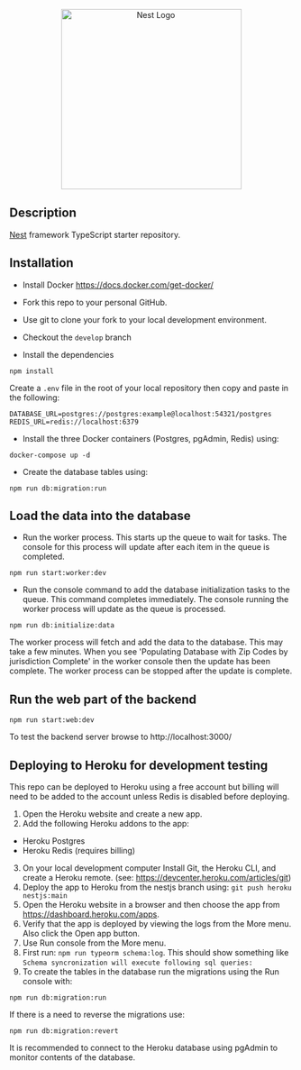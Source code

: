 <p align="center">
  <a href="http://nestjs.com/" target="blank"><img src="https://nestjs.com/img/logo_text.svg" width="320" alt="Nest Logo" /></a>
</p>

[circleci-image]: https://img.shields.io/circleci/build/github/nestjs/nest/master?token=abc123def456
[circleci-url]: https://circleci.com/gh/nestjs/nest

## Description

[Nest](https://github.com/nestjs/nest) framework TypeScript starter repository.

## Installation
- Install Docker https://docs.docker.com/get-docker/

- Fork this repo to your personal GitHub.

- Use git to clone your fork to your local development environment.

- Checkout the ```develop``` branch

- Install the dependencies  
```
npm install
```

Create a ``.env`` file in the root of your local repository then copy and paste in the following:
```
DATABASE_URL=postgres://postgres:example@localhost:54321/postgres
REDIS_URL=redis://localhost:6379
```

- Install the three Docker containers (Postgres, pgAdmin, Redis) using:
```
docker-compose up -d
```

- Create the database tables using:
``` 
npm run db:migration:run
```

## Load the data into the database

- Run the worker process. This starts up the queue to wait for tasks. The console for this process will update after each item in the queue is completed.
```
npm run start:worker:dev
```

- Run the console command to add the database initialization tasks to the queue. This command completes immediately. The console running the worker process will update as the queue is processed.
```
npm run db:initialize:data
```

The worker process will fetch and add the data to the database. This may take a few minutes. When you see 'Populating Database with Zip Codes by jurisdiction Complete' in the worker console then the update has been complete. The worker process can be stopped after the update is complete.


## Run the web part of the backend

```
npm run start:web:dev
```

To test the backend server browse to http://localhost:3000/


<!-- ## View the database in pgAdmin
The docker containers need to be running to access pgAdmin.
From a browser go to http://localhost:5050/
Login to pgAdmin with:
Username: admin@admin.com
Pasword: admin

Create a connection to the database in pgAdmin
... not yet available  -->

## Deploying to Heroku for development testing
This repo can be deployed to Heroku using a free account but billing will need to be added to the account unless Redis is disabled before deploying.

1. Open the Heroku website and create a new app.
2. Add the following Heroku addons to the app:
* Heroku Postgres 
* Heroku Redis (requires billing)
3. On your local development computer Install Git, the Heroku CLI, and create a Heroku remote. (see: https://devcenter.heroku.com/articles/git)
4. Deploy the app to Heroku from the nestjs branch using: `git push heroku nestjs:main `
5. Open the Heroku website in a browser and then choose the app from https://dashboard.heroku.com/apps.
6. Verify that the app is deployed by viewing the logs from the More menu. Also click the Open app button.
7. Use Run console from the More menu.
8. First run: `npm run typeorm schema:log`.  This should show something like `Schema syncronization will execute following sql queries:`
9. To create  the tables in the database run the migrations using the Run console with: 
``` 
npm run db:migration:run
```
If there is a need to reverse the migrations use:
```
npm run db:migration:revert
```
It is recommended to connect to the Heroku database using pgAdmin to monitor contents of the database.
